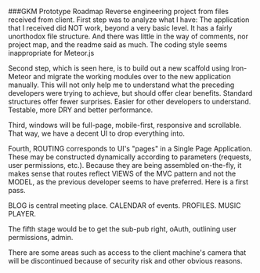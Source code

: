 ###GKM Prototype Roadmap
Reverse engineering project from files received from client. First step was to analyze what I have: The application that I received did NOT work, beyond a very basic level. It has a fairly unorthodox file structure. And there was little in the way of comments, nor project map, and the readme said as much. The coding style seems inappropriate for Meteor.js

Second step, which is seen here, is to build out a new scaffold using Iron-Meteor and migrate the working modules over to the new application manually. This will not only help me to understand what the preceding developers were trying to achieve, but should offer clear benefits.
Standard structures offer fewer surprises.
Easier for other developers to understand.
Testable, more DRY and better performance. 

Third, windows will be full-page, mobile-first, responsive and scrollable. That way, we have a decent UI to drop everything into.

Fourth, ROUTING corresponds to UI's "pages" in a Single Page Application. These may be constructed dynamically according to parameters (requests, user permissions, etc.). Because they are being assembled on-the-fly, it makes sense that routes reflect VIEWS of the MVC pattern and not the MODEL, as the previous developer seems to have preferred. Here is a first pass.

BLOG is central meeting place.
CALENDAR of events.
PROFILES.
MUSIC PLAYER.

The fifth stage would be to get the sub-pub right, oAuth, outlining user permissions, admin.

There are some areas such as access to the client machine's camera that will be discontinued because of security risk and other obvious reasons.
